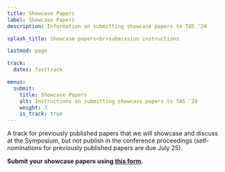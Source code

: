 ```yaml
---
title: Showcase Papers
label: Showcase Papers
description: Information on submitting showcase papers to TAS '24

splash_title: Showcase papers<br>submission instructions

lastmod: page

track:
  dates: fasttrack

menus:
  submit:
    title: Showcase Papers
    alt: Instructions on submitting showcase papers to TAS '24
    weight: 3
    is_track: true
---
```


A track for previously published papers that we will showcase and discuss at the Symposium, but not publish in the conference proceedings (self-nominations for previously published papers are due July 25).

**Submit your showcase papers using [this form](https://forms.office.com/Pages/ResponsePage.aspx?id=7qe9Z4D970GskTWEGCkKHp2EasU_-spHkqt41lPTetxUMTEyMFVOUlRCOUdIRFlWTDNQRDdGTzg1RS4u).**